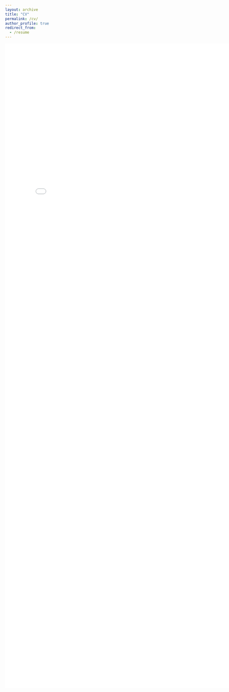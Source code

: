 ```yaml
---
layout: archive
title: "CV"
permalink: /cv/
author_profile: true
redirect_from:
  - /resume
---
```

<embed src="../assets/Xiaoke_Wang_Resume.pdf" width="800px" height="2100px" />
